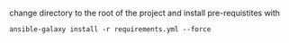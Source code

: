 change directory to the root of the project and install pre-requistites with

```
ansible-galaxy install -r requirements.yml --force
```

